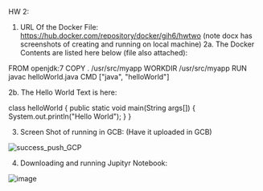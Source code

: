 HW 2:
1. URL Of the Docker File: https://hub.docker.com/repository/docker/gih6/hwtwo (note docx has screenshots of creating and running on local machine)
2a. The Docker Contents are listed here below (file also attached):

FROM openjdk:7
COPY . /usr/src/myapp
WORKDIR /usr/src/myapp
RUN javac helloWorld.java
CMD ["java", "helloWorld"]

2b. The Hello World Text is here:

class helloWorld {
    public static void main(String args[]) {
        System.out.println("Hello World");
    }
}

3. Screen Shot of running in GCB:
(Have it uploaded in GCB) 

![success_push_GCP](https://user-images.githubusercontent.com/54678622/134097061-92495b55-174f-49e5-96cb-202ccdd8eb3d.PNG)


4. Downloading and running Jupityr Notebook:


![image](https://user-images.githubusercontent.com/54678622/133949043-672ec7f8-3442-4e38-97c5-8611d47996f0.png)


